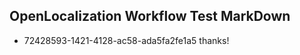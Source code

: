 ## OpenLocalization Workflow Test MarkDown
* 72428593-1421-4128-ac58-ada5fa2fe1a5 thanks!

<!--HONumber=Jul16_HO3-->


